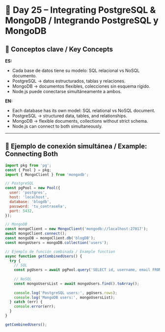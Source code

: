 # 📅 Day 25 – Integrating PostgreSQL & MongoDB / Integrando PostgreSQL y MongoDB

## 🔹 Conceptos clave / Key Concepts

**ES:**  
- Cada base de datos tiene su modelo: SQL relacional vs NoSQL documento.  
- PostgreSQL → datos estructurados, tablas y relaciones.  
- MongoDB → documentos flexibles, colecciones sin esquema rígido.  
- Node.js puede conectarse simultáneamente a ambos.  

**EN:**  
- Each database has its own model: SQL relational vs NoSQL document.  
- PostgreSQL → structured data, tables, and relationships.  
- MongoDB → flexible documents, collections without strict schema.  
- Node.js can connect to both simultaneously.

---

## 🔌 Ejemplo de conexión simultánea / Example: Connecting Both

```javascript
import pkg from 'pg';
const { Pool } = pkg;
import { MongoClient } from 'mongodb';

// PostgreSQL
const pgPool = new Pool({
  user: 'postgres',
  host: 'localhost',
  database: 'blogdb',
  password: 'tu_contraseña',
  port: 5432,
});

// MongoDB
const mongoClient = new MongoClient('mongodb://localhost:27017');
await mongoClient.connect();
const mongoDB = mongoClient.db('blogDB');
const mongoUsers = mongoDB.collection('users');

// Ejemplo de función combinada / Example function
async function getCombinedUsers() {
  try {
    // SQL
    const pgUsers = await pgPool.query('SELECT id, username, email FROM users');
    
    // NoSQL
    const mongoUsersList = await mongoUsers.find().toArray();
    
    console.log('PostgreSQL users:', pgUsers.rows);
    console.log('MongoDB users:', mongoUsersList);
  } catch (err) {
    console.error(err);
  }
}

getCombinedUsers();
